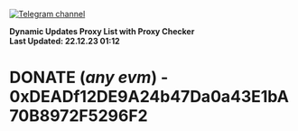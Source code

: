 [![Telegram channel](https://img.shields.io/endpoint?url=https://runkit.io/damiankrawczyk/telegram-badge/branches/master?url=https://t.me/n4z4v0d)](https://t.me/n4z4v0d) 

**Dynamic Updates Proxy List with Proxy Checker**  
**Last Updated: 22.12.23 01:12**

# DONATE (_any evm_) - 0xDEADf12DE9A24b47Da0a43E1bA70B8972F5296F2
